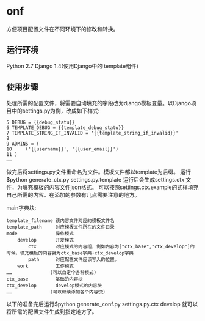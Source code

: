 onf
===

方便项目配置文件在不同环境下的修改和转换。


运行环境
--------
Python 2.7
Django 1.4(使用Django中的 template组件)

使用步骤
--------
处理所需的配置文件，将需要自动填充的字段改为django模板变量。以Django项目中的settings.py为例，改成如下样式:

    5 DEBUG = {{debug_statu}}
    6 TEMPLATE_DEBUG = {{template_debug_statu}}
    7 TEMPLATE_STRING_IF_INVALID = '{{template_string_if_invalid}}'
    8 
    9 ADMINS = (
    10     ('{{username}}', '{{user_email}}')
    11 )
    ……

做完后将settings.py文件重命名为文件。模板文件都以template为后缀。
运行$python generate_ctx.py settings.py.template
运行后会生成settings.ctx 文件，为填充模板的内容文件json格式。
可以按照settings.ctx.example的式样填充自己所需的内容。在添加的参数有几点需要注意的地方。

main字典块:

    template_filename 该内容文件对应的模板文件名
    template_path     对应模板文件所在的文件目录
    mode              操作模式
        develop       开发模式
            ctx       对应模式的内容组，例如内容为["ctx_base","ctx_develop"]的时候，填充模板的内容就为ctx_base字典+ctx_develop字典
            path      对应配置文件应该写入的位置。
        work          工作模式 
    ……              (可以自定个各种模式)
    ctx_base          基础的内容块
    ctx_develop       develop模式的内容块
    ……              (可以继续添加各个内容快)

以下的准备完后运行$python generate_conf.py settings.py.ctx develop   就可以将所需的配置文件生成到指定地方了。

